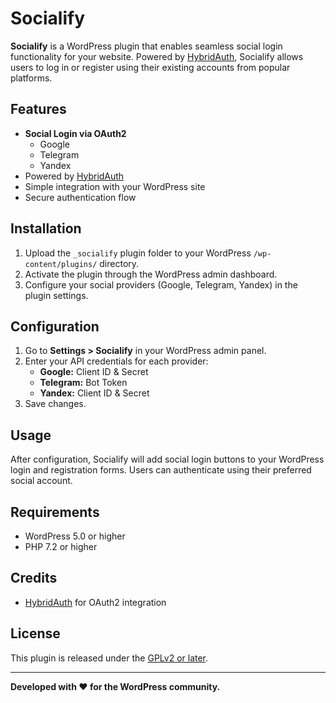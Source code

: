 # Socialify

**Socialify** is a WordPress plugin that enables seamless social login functionality for your website. Powered by [HybridAuth](https://hybridauth.github.io/), Socialify allows users to log in or register using their existing accounts from popular platforms.

## Features

- **Social Login via OAuth2**
    - Google
    - Telegram
    - Yandex
- Powered by [HybridAuth](https://hybridauth.github.io/)
- Simple integration with your WordPress site
- Secure authentication flow

## Installation

1. Upload the `_socialify` plugin folder to your WordPress `/wp-content/plugins/` directory.
2. Activate the plugin through the WordPress admin dashboard.
3. Configure your social providers (Google, Telegram, Yandex) in the plugin settings.

## Configuration

1. Go to **Settings > Socialify** in your WordPress admin panel.
2. Enter your API credentials for each provider:
     - **Google:** Client ID & Secret
     - **Telegram:** Bot Token
     - **Yandex:** Client ID & Secret
3. Save changes.

## Usage

After configuration, Socialify will add social login buttons to your WordPress login and registration forms. Users can authenticate using their preferred social account.

## Requirements

- WordPress 5.0 or higher
- PHP 7.2 or higher

## Credits

- [HybridAuth](https://hybridauth.github.io/) for OAuth2 integration

## License

This plugin is released under the [GPLv2 or later](https://www.gnu.org/licenses/gpl-2.0.html).

---

**Developed with ❤️ for the WordPress community.**